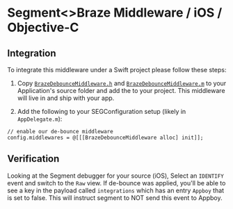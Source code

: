 # Segment<>Braze Middleware / iOS / Objective-C


## Integration
To integrate this middleware under a Swift project please follow these steps:

1. Copy [`BrazeDebounceMiddleware.h`](/iOS/Objective-C/SegmentBrazeDebounce-iOS/BrazeDebounceMiddleware.h) and [`BrazeDebounceMiddleware.m`](/iOS/Objective-C/SegmentBrazeDebounce-iOS/BrazeDebounceMiddleware.m) to your Application's source folder and add the to your project.  This middleware will live in and ship with your app.

2. Add the following to your SEGConfiguration setup (likely in `AppDelegate.m`):

```
// enable our de-bounce middleware
config.middlewares = @[[[BrazeDebounceMiddleware alloc] init]];
```

## Verification
Looking at the Segment debugger for your source (iOS), Select an `IDENTIFY` event and switch to the `Raw` view.  If de-bounce was applied, you'll be able to see a key in the payload called `integrations` which has an entry `Appboy` that is set to false.  This will instruct segment to NOT send this event to Appboy.
